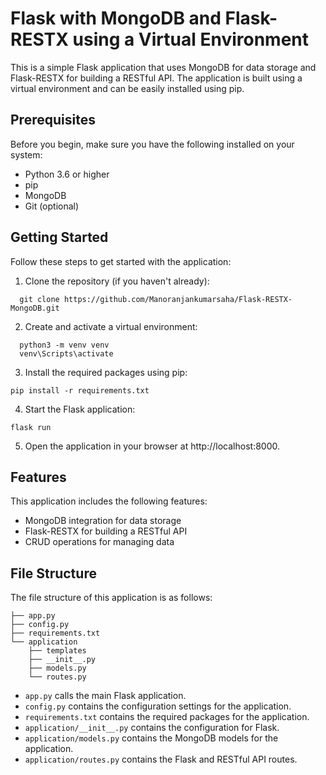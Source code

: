 
# Flask with MongoDB and Flask-RESTX using a Virtual Environment

This is a simple Flask application that uses MongoDB for data storage and Flask-RESTX for building a RESTful API. The application is built using a virtual environment and can be easily installed using pip.


## Prerequisites
Before you begin, make sure you have the following installed on your system:

- Python 3.6 or higher
- pip
- MongoDB
- Git (optional)


## Getting Started

Follow these steps to get started with the application:

1. Clone the repository (if you haven't already):

```
  git clone https://github.com/Manoranjankumarsaha/Flask-RESTX-MongoDB.git
```

2. Create and activate a virtual environment:

```
  python3 -m venv venv
  venv\Scripts\activate
```

3. Install the required packages using pip:

```
pip install -r requirements.txt
```

4. Start the Flask application:

```
flask run
```

5. Open the application in your browser at http://localhost:8000.



## Features
This application includes the following features:

- MongoDB integration for data storage
- Flask-RESTX for building a RESTful API
- CRUD operations for managing data

## File Structure
The file structure of this application is as follows:

```
├── app.py
├── config.py
├── requirements.txt
└── application
    ├── templates
    ├── __init__.py
    ├── models.py
    └── routes.py    
```

- `app.py` calls the main Flask application.
- `config.py` contains the configuration settings for the application.
- `requirements.txt` contains the required packages for the application.
- `application/__init__.py` contains the configuration for Flask.
- `application/models.py` contains the MongoDB models for the application.
- `application/routes.py` contains the Flask and RESTful API routes.
